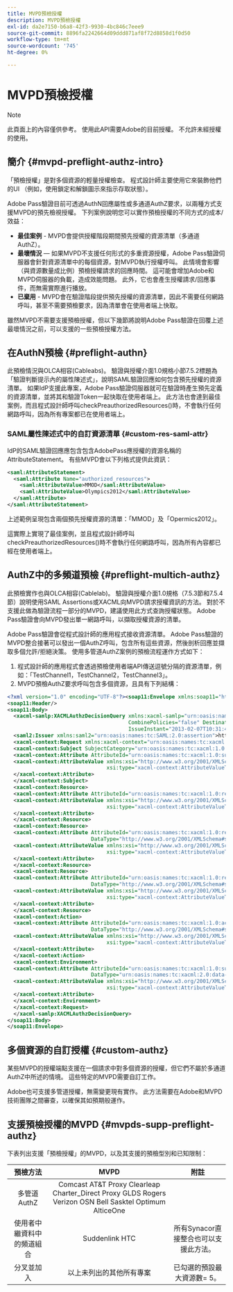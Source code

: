 ```yaml
---
title: MVPD預檢授權
description: MVPD預檢授權
exl-id: da2e7150-b6a8-42f3-9930-4bc846c7eee9
source-git-commit: 8896fa2242664d09ddd871af8f72d8858d1f0d50
workflow-type: tm+mt
source-wordcount: '745'
ht-degree: 0%

---
```


# MVPD預檢授權

>[!NOTE]
>
>此頁面上的內容僅供參考。 使用此API需要Adobe的目前授權。 不允許未經授權的使用。

## 簡介 {#mvpd-preflight-authz-intro}

「預檢授權」是對多個資源的輕量授權檢查。 程式設計師主要使用它來裝飾他們的UI （例如，使用鎖定和解鎖圖示來指示存取狀態）。

Adobe Pass驗證目前可透過AuthN回應屬性或多通道AuthZ要求，以兩種方式支援MVPD的預先檢視授權。  下列案例說明您可以實作預檢授權的不同方式的成本/效益：

* **最佳案例** - MVPD會提供授權階段期間預先授權的資源清單（多通道AuthZ）。
* **最壞情況**  — 如果MVPD不支援任何形式的多重資源授權，Adobe Pass驗證伺服器會針對資源清單中的每個資源，對MVPD執行授權呼叫。 此情境會影響（與資源數量成比例）預檢授權請求的回應時間。 這可能會增加Adobe和MVPD伺服器的負載，造成效能問題。 此外，它也會產生授權請求/回應事件，而無需實際進行播放。
* **已棄用** - MVPD會在驗證階段提供預先授權的資源清單，因此不需要任何網路呼叫，甚至不需要預檢要求，因為清單會在使用者端上快取。

雖然MVPD不需要支援預檢授權，但以下幾節將說明Adobe Pass驗證在回覆上述最壞情況之前，可以支援的一些預檢授權方法。

## 在AuthN預檢 {#preflight-authn}

此預檢情況與OLCA相容(Cableabs)。 驗證與授權介面1.0規格小節7.5.2標題為「驗證判斷提示內的屬性陳述式」，說明SAML驗證回應如何包含預先授權的資源清單。 如果IdP支援此專案，Adobe Pass驗證伺服器就可在驗證時產生預先定義的資源清單，並將其和驗證Token一起快取在使用者端上。 此方法也會達到最佳案例，而且程式設計師呼叫checkPreauthorizedResources()時，不會執行任何網路呼叫，因為所有專案都已在使用者端上。

### SAML屬性陳述式中的自訂資源清單 {#custom-res-saml-attr}

IdP的SAML驗證回應應包含包含AdobePass應授權的資源名稱的AttributeStatement。  有些MVPD會以下列格式提供此資訊：

```XML
<saml:AttributeStatement>
  <saml:Attribute Name="authorized_resources">
    <saml:AttributeValue>MMOD</saml:AttributeValue>
    <saml:AttributeValue>Olympics2012</saml:AttributeValue>
  </saml:Attribute>
</saml:AttributeStatement>
```

上述範例呈現包含兩個預先授權資源的清單：「MMOD」及「Opermics2012」。

這實際上實現了最佳案例，並且程式設計師呼叫checkPreauthorizedResources()時不會執行任何網路呼叫，因為所有內容都已經在使用者端上。

## AuthZ中的多頻道預檢 {#preflight-multich-authz}

此預檢實作也與OLCA相容(Cablelab)。  驗證與授權介面1.0規格（7.5.3節和7.5.4節）說明使用SAML Assertions或XACML向MVPD請求授權資訊的方法。 對於不支援此做為驗證流程一部分的MVPD，建議使用此方式查詢授權狀態。 Adobe Pass驗證會向MVPD發出單一網路呼叫，以擷取授權資源的清單。


Adobe Pass驗證會從程式設計師的應用程式接收資源清單。 Adobe Pass驗證的MVPD整合接著可以發出一個AuthZ呼叫，包含所有這些資源，然後剖析回應並擷取多個允許/拒絕決策。  使用多管道AuthZ案例的預檢流程運作方式如下：

1. 程式設計師的應用程式會透過預檢使用者端API傳送逗號分隔的資源清單，例如：「TestChannel1，TestChannel2，TestChannel3」。
1. MVPD預檢AuthZ要求呼叫包含多個資源，且具有下列結構：

```XML
<?xml version="1.0" encoding="UTF-8"?><soap11:Envelope xmlns:soap11="http://schemas.xmlsoap.org/soap/envelope/"> 
<soap11:Header/> 
<soap11:Body> 
  <xacml-samlp:XACMLAuthzDecisionQuery xmlns:xacml-samlp="urn:oasis:names:tc:xacml:2.0:profile:saml2.0:v2:schema:protocol" 
                                       CombinePolicies="false" Destination="https://login.idpexmaple.net/" ID="_3576604f382455d6495f342d9e07b69c" 
                                       IssueInstant="2013-02-07T10:31:40.333Z" Version="2.0"> 
  <saml2:Issuer xmlns:saml2="urn:oasis:names:tc:SAML:2.0:assertion">https://saml.sp.auth-staging.adobe.com/on-behalf-of/TestDistributors</saml2:Issuer> 
  <xacml-context:Request xmlns:xacml-context="urn:oasis:names:tc:xacml:2.0:context:schema:os"> 
  <xacml-context:Subject SubjectCategory="urn:oasis:names:tc:xacml:1.0:subject-category:access-subject"> 
  <xacml-context:Attribute AttributeId="urn:oasis:names:tc:xacml:1.0:subject:subject-id" DataType="http://www.w3.org/2001/XMLSchema#string"> 
  <xacml-context:AttributeValue xmlns:xsi="http://www.w3.org/2001/XMLSchema-instance" 
                                xsi:type="xacml-context:AttributeValueType">VFZTAQEAABQCe[...]</xacml-context:AttributeValue> 
  </xacml-context:Attribute> 
  </xacml-context:Subject> 
  <xacml-context:Resource> 
  <xacml-context:Attribute AttributeId="urn:oasis:names:tc:xacml:1.0:resource:resource-id" DataType="http://www.w3.org/2001/XMLSchema#string"> 
  <xacml-context:AttributeValue xmlns:xsi="http://www.w3.org/2001/XMLSchema-instance" 
                                xsi:type="xacml-context:AttributeValueType">TestChannel1</xacml-context:AttributeValue> 
  </xacml-context:Attribute> 
  </xacml-context:Resource> 
  <xacml-context:Resource> 
  <xacml-context:Attribute AttributeId="urn:oasis:names:tc:xacml:1.0:resource:resource-id" 
                           DataType="http://www.w3.org/2001/XMLSchema#string"> 
  <xacml-context:AttributeValue xmlns:xsi="http://www.w3.org/2001/XMLSchema-instance" 
                                xsi:type="xacml-context:AttributeValueType">TestChannel2</xacml-context:AttributeValue> 
  </xacml-context:Attribute> 
  </xacml-context:Resource> 
  <xacml-context:Resource> 
  <xacml-context:Attribute AttributeId="urn:oasis:names:tc:xacml:1.0:resource:resource-id" 
                           DataType="http://www.w3.org/2001/XMLSchema#string"> 
  <xacml-context:AttributeValue xmlns:xsi="http://www.w3.org/2001/XMLSchema-instance"
                                xsi:type="xacml-context:AttributeValueType">TestChannel3</xacml-context:AttributeValue> 
  </xacml-context:Attribute> 
  </xacml-context:Resource> 
  <xacml-context:Action> 
  <xacml-context:Attribute AttributeId="urn:oasis:names:tc:xacml:1.0:action:action-id" 
                           DataType="http://www.w3.org/2001/XMLSchema#string"> 
  <xacml-context:AttributeValue xmlns:xsi="http://www.w3.org/2001/XMLSchema-instance" 
                                xsi:type="xacml-context:AttributeValueType">VIEW</xacml-context:AttributeValue> 
  </xacml-context:Attribute> 
  </xacml-context:Action> 
  <xacml-context:Environment> 
  <xacml-context:Attribute AttributeId="urn:oasis:names:tc:xacml:1.0:subject:authn-locality:ip-address" 
                           DataType="urn:oasis:names:tc:xacml:2.0:data-type:ipAddress"> 
  <xacml-context:AttributeValue xmlns:xsi="http://www.w3.org/2001/XMLSchema-instance" 
                                xsi:type="xacml-context:AttributeValueType">127.0.0.1</xacml-context:AttributeValue> 
  </xacml-context:Attribute> 
  </xacml-context:Environment> 
  </xacml-context:Request> 
  </xacml-samlp:XACMLAuthzDecisionQuery> 
</soap11:Body> 
</soap11:Envelope>
```

## 多個資源的自訂授權 {#custom-authz}

某些MVPD的授權端點支援在一個請求中對多個資源的授權，但它們不屬於多通道AuthZ中所述的情境。 這些特定的MVPD需要自訂工作。

Adobe也可支援多管道授權，無需變更現有實作。  此方法需要在Adobe和MVPD技術團隊之間審查，以確保其如預期般運作。

## 支援預檢授權的MVPD {#mvpds-supp-preflight-authz}

下表列出支援「預檢授權」的MVPD，以及其支援的預檢型別和已知限制：

| 預檢方法 | MVPD | 附註 |
|:-------------------------------:|:--------------------------------------------------------------------------------------------------------:|:------------------------------------------------------------------:|
| 多管道AuthZ | Comcast AT&amp;T Proxy Clearleap Charter_Direct Proxy GLDS Rogers Verizon OSN Bell Sasktel Optimum AlticeOne |                                                                    |
| 使用者中繼資料中的頻道組合 | Suddenlink HTC | 所有Synacor直接整合也可以支援此方法。 |
| 分叉並加入 | 以上未列出的其他所有專案 | 已勾選的預設最大資源數= 5。 |

<!--
![RelatedInformation]
>* [Logout](/help/authentication/usecase-mvpd-logout.md)
>* [Authorization](/help/authentication/authz-usecase.md)
>* [MVPD Integration Features](/help/authentication/mvpd-integr-features.md)
>* [MVPD User Metadata Exchange](/help/authentication/mvpd-user-metadata-exchng.md)
>* [Preflight Authorization - Programmer Integration Guide](/help/authentication/preflight-authz.md)
>* [AuthN and AuthZ Interface 1.0 Specification](https://www.cablelabs.com/specifications/CL-SP-AUTH1.0-I04-120621.pdf){target=_blank} 
-->
